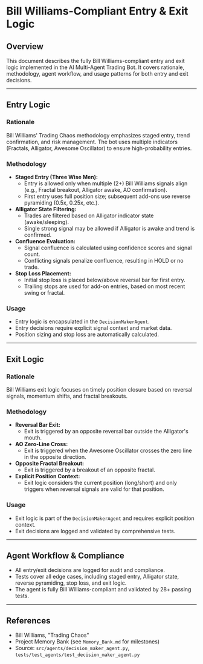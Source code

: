 # Bill Williams-Compliant Entry & Exit Logic

## Overview
This document describes the fully Bill Williams-compliant entry and exit logic implemented in the AI Multi-Agent Trading Bot. It covers rationale, methodology, agent workflow, and usage patterns for both entry and exit decisions.

---

## Entry Logic

### Rationale
Bill Williams' Trading Chaos methodology emphasizes staged entry, trend confirmation, and risk management. The bot uses multiple indicators (Fractals, Alligator, Awesome Oscillator) to ensure high-probability entries.

### Methodology
- **Staged Entry (Three Wise Men):**
  - Entry is allowed only when multiple (2+) Bill Williams signals align (e.g., Fractal breakout, Alligator awake, AO confirmation).
  - First entry uses full position size; subsequent add-ons use reverse pyramiding (0.5x, 0.25x, etc.).
- **Alligator State Filtering:**
  - Trades are filtered based on Alligator indicator state (awake/sleeping).
  - Single strong signal may be allowed if Alligator is awake and trend is confirmed.
- **Confluence Evaluation:**
  - Signal confluence is calculated using confidence scores and signal count.
  - Conflicting signals penalize confluence, resulting in HOLD or no trade.
- **Stop Loss Placement:**
  - Initial stop loss is placed below/above reversal bar for first entry.
  - Trailing stops are used for add-on entries, based on most recent swing or fractal.

### Usage
- Entry logic is encapsulated in the `DecisionMakerAgent`.
- Entry decisions require explicit signal context and market data.
- Position sizing and stop loss are automatically calculated.

---

## Exit Logic

### Rationale
Bill Williams exit logic focuses on timely position closure based on reversal signals, momentum shifts, and fractal breakouts.

### Methodology
- **Reversal Bar Exit:**
  - Exit is triggered by an opposite reversal bar outside the Alligator's mouth.
- **AO Zero-Line Cross:**
  - Exit is triggered when the Awesome Oscillator crosses the zero line in the opposite direction.
- **Opposite Fractal Breakout:**
  - Exit is triggered by a breakout of an opposite fractal.
- **Explicit Position Context:**
  - Exit logic considers the current position (long/short) and only triggers when reversal signals are valid for that position.

### Usage
- Exit logic is part of the `DecisionMakerAgent` and requires explicit position context.
- Exit decisions are logged and validated by comprehensive tests.

---

## Agent Workflow & Compliance
- All entry/exit decisions are logged for audit and compliance.
- Tests cover all edge cases, including staged entry, Alligator state, reverse pyramiding, stop loss, and exit logic.
- The agent is fully Bill Williams-compliant and validated by 28+ passing tests.

---

## References
- Bill Williams, "Trading Chaos"
- Project Memory Bank (see `Memory_Bank.md` for milestones)
- Source: `src/agents/decision_maker_agent.py`, `tests/test_agents/test_decision_maker_agent.py`
